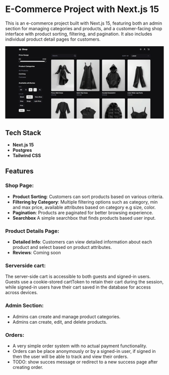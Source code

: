 # E-Commerce Project with Next.js 15

This is an e-commerce project built with Next.js 15, featuring both an admin section for managing categories and products, and a customer-facing shop interface with product sorting, filtering, and pagination. It also includes individual product detail pages for customers.

![image](/public/screenshot.webp)

## Tech Stack

- **Next.js 15**
- **Postgres**
- **Tailwind CSS**

## Features

### Shop Page:

- **Product Sorting**: Customers can sort products based on various criteria.
- **Filtering by Category**: Multiple filtering options such as category, min and max price, available attributes based on category e.g size, color.
- **Pagination**: Products are paginated for better browsing experience.
- **Searchbox** A simple searchbox that finds products based user input.

### Product Details Page:

- **Detailed Info**: Customers can view detailed information about each product and select based on product attributes.
- **Reviews**: Coming soon

### Serverside cart:

The server-side cart is accessible to both guests and signed-in users. Guests use a cookie-stored cartToken to retain their cart during the session, while signed-in users have their cart saved in the database for access across devices.

### Admin Section:

- Admins can create and manage product categories.
- Admins can create, edit, and delete products.

### Orders:

- A very simple order system with no actual payment functionality.
- Orders can be place anonymously or by a signed-in user, if signed in then the user will be able to track and view their orders.
- TODO: show succes message or redirect to a new success page after creating order.
